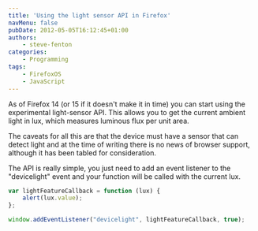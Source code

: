 ```yaml
---
title: 'Using the light sensor API in Firefox'
navMenu: false
pubDate: 2012-05-05T16:12:45+01:00
authors:
    - steve-fenton
categories:
    - Programming
tags:
    - FirefoxOS
    - JavaScript
---
```


As of Firefox 14 (or 15 if it doesn't make it in time) you can start using the experimental light-sensor API. This allows you to get the current ambient light in lux, which measures luminous flux per unit area.

The caveats for all this are that the device must have a sensor that can detect light and at the time of writing there is no news of browser support, although it has been tabled for consideration.

The API is really simple, you just need to add an event listener to the "devicelight" event and your function will be called with the current lux.

```javascript
var lightFeatureCallback = function (lux) {
    alert(lux.value);
};

window.addEventListener("devicelight", lightFeatureCallback, true);
```
